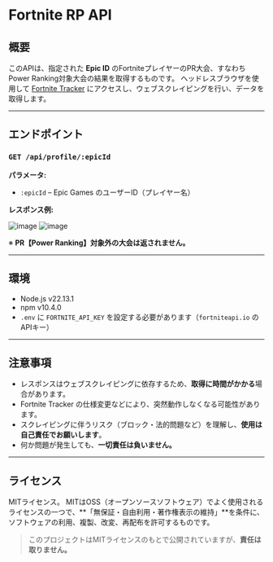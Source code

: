 # Fortnite RP API

## 概要

このAPIは、指定された **Epic ID** のFortniteプレイヤーのPR大会、すなわちPower Ranking対象大会の結果を取得するものです。
ヘッドレスブラウザを使用して [Fortnite Tracker](https://fortnitetracker.com/) にアクセスし、ウェブスクレイピングを行い、データを取得します。

---

## エンドポイント

### `GET /api/profile/:epicId`

**パラメータ:**

* `:epicId` – Epic Games のユーザーID（プレイヤー名）

**レスポンス例:**

![image](https://github.com/user-attachments/assets/d1f5915e-b43a-4e3a-8101-7d2fa8c260ee)
![image](https://github.com/user-attachments/assets/7bb30869-1214-4b2c-980f-4fc06323a2c4)

※ **PR【Power Ranking】対象外の大会は返されません。**

---

## 環境

* Node.js v22.13.1
* npm v10.4.0
* `.env` に `FORTNITE_API_KEY` を設定する必要があります（`fortniteapi.io` のAPIキー）

---

## 注意事項

* レスポンスはウェブスクレイピングに依存するため、**取得に時間がかかる**場合があります。
* Fortnite Tracker の仕様変更などにより、突然動作しなくなる可能性があります。
* スクレイピングに伴うリスク（ブロック・法的問題など）を理解し、**使用は自己責任でお願いします**。
* 何か問題が発生しても、**一切責任は負いません。**

---

## ライセンス

MITライセンス。
MITはOSS（オープンソースソフトウェア）でよく使用されるライセンスの一つで、\*\*「無保証・自由利用・著作権表示の維持」\*\*を条件に、ソフトウェアの利用、複製、改変、再配布を許可するものです。

> このプロジェクトはMITライセンスのもとで公開されていますが、**責任は取りません。**
